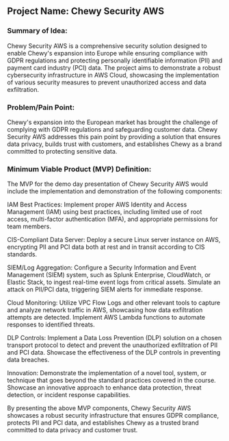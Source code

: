 ## Project Name: Chewy Security AWS

### Summary of Idea:
Chewy Security AWS is a comprehensive security solution designed to enable Chewy's expansion into Europe while ensuring compliance with GDPR regulations and protecting personally identifiable information (PII) and payment card industry (PCI) data. The project aims to demonstrate a robust cybersecurity infrastructure in AWS Cloud, showcasing the implementation of various security measures to prevent unauthorized access and data exfiltration.

### Problem/Pain Point:
Chewy's expansion into the European market has brought the challenge of complying with GDPR regulations and safeguarding customer data. Chewy Security AWS addresses this pain point by providing a solution that ensures data privacy, builds trust with customers, and establishes Chewy as a brand committed to protecting sensitive data.

### Minimum Viable Product (MVP) Definition:
The MVP for the demo day presentation of Chewy Security AWS would include the implementation and demonstration of the following components:

 IAM Best Practices: Implement proper AWS Identity and Access Management (IAM) using best practices, including limited use of root access, multi-factor authentication (MFA), and appropriate permissions for team members.

CIS-Compliant Data Server: Deploy a secure Linux server instance on AWS, encrypting PII and PCI data both at rest and in transit according to CIS standards.

SIEM/Log Aggregation: Configure a Security Information and Event Management (SIEM) system, such as Splunk Enterprise, CloudWatch, or Elastic Stack, to ingest real-time event logs from critical assets. Simulate an attack on PII/PCI data, triggering SIEM alerts for immediate response.

Cloud Monitoring: Utilize VPC Flow Logs and other relevant tools to capture and analyze network traffic in AWS, showcasing how data exfiltration attempts are detected. Implement AWS Lambda functions to automate responses to identified threats.

DLP Controls: Implement a Data Loss Prevention (DLP) solution on a chosen transport protocol to detect and prevent the unauthorized exfiltration of PII and PCI data. Showcase the effectiveness of the DLP controls in preventing data breaches.

Innovation: Demonstrate the implementation of a novel tool, system, or technique that goes beyond the standard practices covered in the course. Showcase an innovative approach to enhance data protection, threat detection, or incident response capabilities.

By presenting the above MVP components, Chewy Security AWS showcases a robust security infrastructure that ensures GDPR compliance, protects PII and PCI data, and establishes Chewy as a trusted brand committed to data privacy and customer trust.
